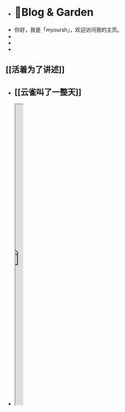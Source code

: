 - # 🏡Blog & Garden
- 你好，我是「myoursh」，欢迎访问我的主页。
-
-
-
## [[活着为了讲述]]
- ## [[云雀叫了一整天]]
- <iframe src="https://httishere.gitee.io/notion/new/today-shici.html?mode=w" width="20"height="800"></iframe>